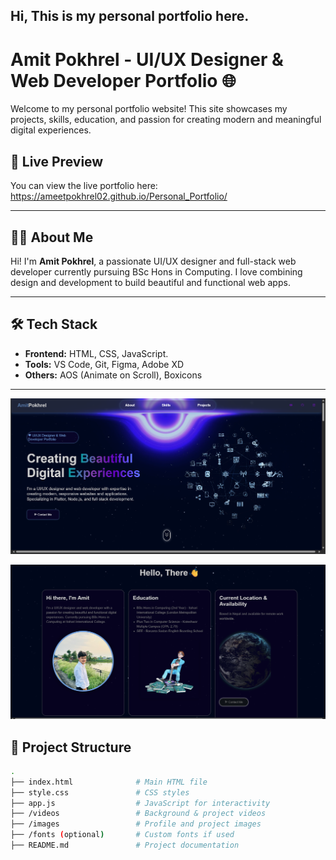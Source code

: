 ## Hi, This is my personal portfolio here. 
# Amit Pokhrel - UI/UX Designer & Web Developer Portfolio 🌐

Welcome to my personal portfolio website! This site showcases my projects, skills, education, and passion for creating modern and meaningful digital experiences.

## 🔗 Live Preview
You can view the live portfolio here: https://ameetpokhrel02.github.io/Personal_Portfolio/

---

## 🧑‍💻 About Me

Hi! I'm **Amit Pokhrel**, a passionate UI/UX designer and full-stack web developer currently pursuing BSc Hons in Computing. I love combining design and development to build beautiful and functional web apps.

---

## 🛠️ Tech Stack

- **Frontend:** HTML, CSS, JavaScript.
- **Tools:** VS Code, Git, Figma, Adobe XD
- **Others:** AOS (Animate on Scroll), Boxicons

---
![alt text](image.png)

![alt text](image-1.png)
## 📁 Project Structure

```bash
.
├── index.html              # Main HTML file
├── style.css               # CSS styles
├── app.js                  # JavaScript for interactivity
├── /videos                 # Background & project videos
├── /images                 # Profile and project images
├── /fonts (optional)       # Custom fonts if used
├── README.md               # Project documentation



